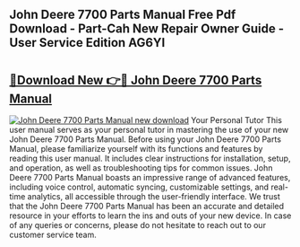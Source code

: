 ## John Deere 7700 Parts Manual Free Pdf Download - Part-Cah New Repair Owner Guide - User Service Edition AG6YI

# <h2><a href="http://bc97285.oget.top/?id=John+Deere+7700+Parts+Manual">🔗Download New 👉🔴 John Deere 7700 Parts Manual</a></h2>

[![John Deere 7700 Parts Manual new download](https://i.imgur.com/5g1atiW.png)](http://bc97285.oget.top/?id=John+Deere+7700+Parts+Manual)
Your Personal Tutor This user manual serves as your personal tutor in mastering the use of your new John Deere 7700 Parts Manual. Before using your John Deere 7700 Parts Manual, please familiarize yourself with its functions and features by reading this user manual. It includes clear instructions for installation, setup, and operation, as well as troubleshooting tips for common issues. John Deere 7700 Parts Manual boasts an impressive range of advanced features, including voice control, automatic syncing, customizable settings, and real-time analytics, all accessible through the user-friendly interface. We trust that the John Deere 7700 Parts Manual has been an accurate and detailed resource in your efforts to learn the ins and outs of your new device. In case of any queries or concerns, please do not hesitate to reach out to our customer service team.
